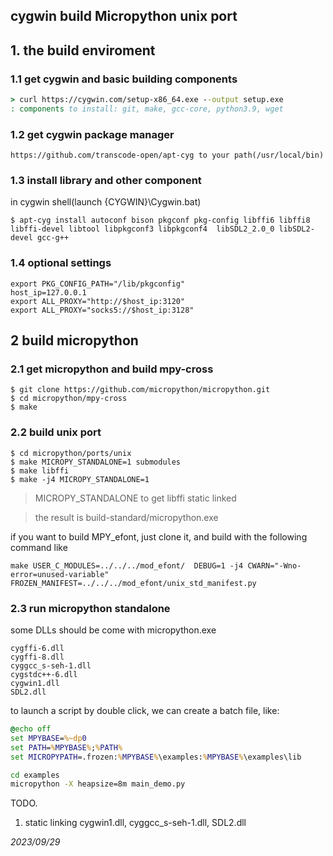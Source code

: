 ## cygwin build Micropython unix port

## 1. the build enviroment
### 1.1 get cygwin and basic building components
  ```cmd
  > curl https://cygwin.com/setup-x86_64.exe --output setup.exe
  : components to install: git, make, gcc-core, python3.9, wget
  ```
### 1.2 get cygwin package manager
  ```
  https://github.com/transcode-open/apt-cyg to your path(/usr/local/bin)
  ```

### 1.3 install library and other component

in cygwin shell(launch {CYGWIN}\Cygwin.bat)
  ```shell
  $ apt-cyg install autoconf bison pkgconf pkg-config libffi6 libffi8 libffi-devel libtool libpkgconf3 libpkgconf4  libSDL2_2.0_0 libSDL2-devel gcc-g++
  ```

### 1.4 optional settings 
  ```shell
  export PKG_CONFIG_PATH="/lib/pkgconfig"
  host_ip=127.0.0.1
  export ALL_PROXY="http://$host_ip:3120"
  export ALL_PROXY="socks5://$host_ip:3128"
  ```

## 2 build micropython

### 2.1 get micropython and build mpy-cross
  ```shell
  $ git clone https://github.com/micropython/micropython.git
  $ cd micropython/mpy-cross
  $ make
  ```

### 2.2 build unix port
  ```shell
  $ cd micropython/ports/unix
  $ make MICROPY_STANDALONE=1 submodules
  $ make libffi
  $ make -j4 MICROPY_STANDALONE=1
  ```

  > MICROPY_STANDALONE to get libffi static linked

  > the result is build-standard/micropython.exe

if you want to build MPY_efont, just clone it, and build with the following command like

  ```shell
  make USER_C_MODULES=../../../mod_efont/  DEBUG=1 -j4 CWARN="-Wno-error=unused-variable" FROZEN_MANIFEST=../../../mod_efont/unix_std_manifest.py
  ```

### 2.3 run micropython standalone

some DLLs should be come with micropython.exe

  ```shell
  cygffi-6.dll
  cygffi-8.dll
  cyggcc_s-seh-1.dll
  cygstdc++-6.dll
  cygwin1.dll
  SDL2.dll
  ```

to launch a script by double click, we can create a batch file, like:

  ```bat
  @echo off
  set MPYBASE=%~dp0
  set PATH=%MPYBASE%;%PATH%
  set MICROPYPATH=.frozen:%MPYBASE%\examples:%MPYBASE%\examples\lib

  cd examples
  micropython -X heapsize=8m main_demo.py
  ```


TODO. 
1. static linking cygwin1.dll, cyggcc_s-seh-1.dll, SDL2.dll


*2023/09/29*

